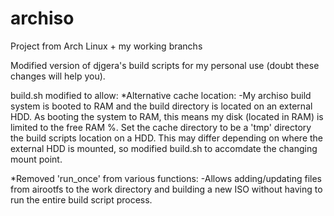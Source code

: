 # archiso
Project from Arch Linux + my working branchs

Modified version of djgera's build scripts for my personal use (doubt these changes will help you).

build.sh modified to allow:
  *Alternative cache location:
    -My archiso build system is booted to RAM and the build directory is located on an external HDD.
      As booting the system to RAM, this means my disk (located in RAM) is limited to the free RAM %.
      Set the cache directory to be a 'tmp' directory the build scripts location on a HDD.
      This may differ depending on where the external HDD is mounted, so modified build.sh to accomdate the changing mount point.
  
  *Removed 'run_once' from various functions:
    -Allows adding/updating files from airootfs to the work directory and building a new ISO without having to run the entire build script process.
